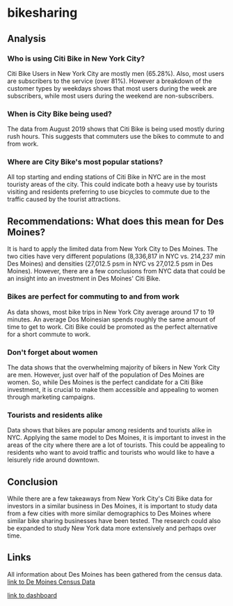# bikesharing

## Analysis

### Who is using Citi Bike in New York City?

Citi Bike Users in New York City are mostly men (65.28%). Also, most users are subscribers to the service (over 81%). However a breakdown of the customer types by weekdays shows that most users during the week are subscribers, while most users during the weekend are non-subscribers.

### When is City Bike being used?

The data from August 2019 shows that Citi Bike is being used mostly during rush hours. This suggests that commuters use the bikes to commute to and from work.

### Where are City Bike's most popular stations?

All top starting and ending stations of Citi Bike in NYC are in the most touristy areas of the city. This could indicate both a heavy use by tourists visiting and residents preferring to use bicycles to commute due to the traffic caused by the tourist attractions.

## Recommendations: What does this mean for Des Moines?

It is hard to apply the limited data from New York City to Des Moines. The two cities have very different populations (8,336,817 in NYC vs. 214,237 min Des Moines) and densities (27,012.5 psm in NYC vs 27,012.5 psm in Des Moines). However, there are a few conclusions from NYC data that could be an insight into an investment in Des Moines' Citi Bike.

### Bikes are perfect for commuting to and from work

As data shows, most bike trips in New York City average around 17 to 19 minutes. An average Dos Moinesian spends roughly the same amount of time to get to work. Citi Bike could be promoted as the perfect alternative for a short commute to work.

### Don't forget about women

The data shows that the overwhelming majority of bikers in New York City are men. However, just over half of the population of Des Moines are women. So, while Des Moines is the perfect candidate for a Citi Bike investment, it is crucial to make them accessible and appealing to women through marketing campaigns. 

### Tourists and residents alike

Data shows that bikes are popular among residents and tourists alike in NYC. Applying the same model to Des Moines, it is important to invest in the areas of the city where there are a lot of tourists. This could be appealing to residents who want to avoid traffic and tourists who would like to have a leisurely ride around downtown. 

## Conclusion

While there are a few takeaways from New York City's Citi Bike data for investors in a similar business in Des Moines, it is important to study data from a few cities with more similar demographics to Des Moines where similar bike sharing businesses have been tested. The research could also be expanded to study New York data more extensively and perhaps over time. 

## Links

All information about Des Moines has been gathered from the census data. 
[link to De Moines Census Data](https://www.census.gov/quickfacts/desmoinescityiowa)

[link to dashboard](https://public.tableau.com/profile/samin.pogoff#!/vizhome/NYCCitiBike_15929314676040/DesMoinesCitiBikeBasedonNYC?publish=yes "link to dashboard")
